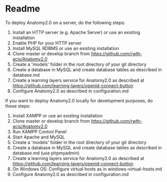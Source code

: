 # Readme

To deploy Anatomy2.0 on a server, do the following steps:

1. Install an HTTP server (e.g. Apache Server) or use an existing installation
2. Enable PHP for your HTTP server
2. Install MySQL RDBMS or use an existing installation
3. Clone master or develop branch from https://github.com/rwth-acis/Anatomy2.0
4. Create a 'models' folder in the root directory of your git directory
5. Create a database in MySQL and create database tables as described in database.md
6. Create a learning layers service for Anatomy2.0 as described at https://github.com/learning-layers/openid-connect-button
7. Configure Anatomy2.0 as described in configuration.md

If you want to deploy Anatomy2.0 locally for development purposes, do these steps:

1. Install XAMPP or use an existing installation
2. Clone master or develop branch from https://github.com/rwth-acis/Anatomy2.0
3. Run XAMPP Control Panel
4.  Start Apache and MySQL
5. Create a 'models' folder in the root directory of your git directory
6. Create a database in MySQL and create database tables as described in database.md (use phpmyadmin)
7. Create a learning layers service for Anatomy2.0 as described at https://github.com/learning-layers/openid-connect-button
8. On Windows OS: Configure virtual hosts as in windows-virtual-hosts.md
9. Configure Anatomy2.0 as described in configuration.md